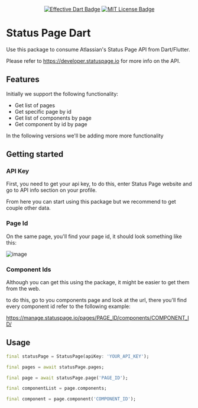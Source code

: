 
<p align="center">
	<a href="https://github.com/tenhobi/effective_dart"><img src="https://img.shields.io/badge/style-effective_dart-40c4ff.svg" alt="Effective Dart Badge"></a>
	<a href="https://opensource.org/licenses/MIT"><img src="https://img.shields.io/badge/license-MIT-purple.svg" alt="MIT License Badge"></a>
</p>

# Status Page Dart

Use this package to consume Atlassian's Status Page API from Dart/Flutter.

Please refer to https://developer.statuspage.io for more info on the API.


## Features

Initially we support the following functionality:

- Get list of pages
- Get specific page by id
- Get list of components by page
- Get component by id by page

In the following versions we'll be adding more more functionality

## Getting started

### API Key

First, you need to get your api key, to do this, enter Status Page website and go to API info section on your profile.

From here you can start using this package but we recommend to get couple other data. 

### Page Id

On the same page, you'll find your page id, it should look something like this: 

![image](https://user-images.githubusercontent.com/8421789/149045182-6daaf2c3-75cc-45ff-ac4e-e4faf17daffe.png)


### Component Ids

Although you can get this using the package, it might be easier to get them from the web.

to do this, go to you components page and look at the url, there you'll find every component id refer to the following example:

https://manage.statuspage.io/pages/PAGE_ID/components/COMPONENT_ID/

## Usage

```dart
final statusPage = StatusPage(apiKey: 'YOUR_API_KEY');

final pages = await statusPage.pages;

final page = await statusPage.page('PAGE_ID');

final componentList = page.components;

final component = page.component('COMPONENT_ID');


```
